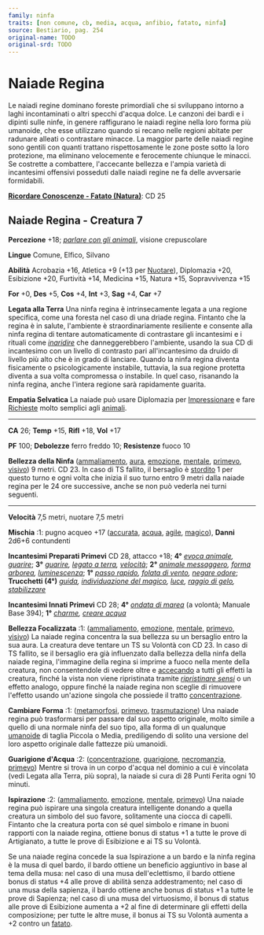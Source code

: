```yaml
---
family: ninfa
traits: [non comune, cb, media, acqua, anfibio, fatato, ninfa]
source: Bestiario, pag. 254
original-name: TODO
original-srd: TODO
---
```


# Naiade Regina

Le naiadi regine dominano foreste primordiali che si sviluppano intorno a laghi
incontaminati o altri specchi d'acqua dolce. Le canzoni dei bardi e i dipinti
sulle ninfe, in genere raffigurano le naiadi regine nella loro forma più
umanoide, che esse utilizzano quando si recano nelle regioni abitate per
radunare alleati o contrastare minacce. La maggior parte delle naiadi regine
sono gentili con quanti trattano rispettosamente le zone poste sotto la loro
protezione, ma eliminano velocemente e ferocemente chiunque le minacci. Se
costrette a combattere, l'accecante bellezza e l'ampia varietà di incantesimi
offensivi posseduti dalle naiadi regine ne fa delle avversarie formidabili.

**[Ricordare Conoscenze - Fatato (Natura)](/azioni/ricordare-conoscenze)**: CD
25

## Naiade Regina - Creatura 7

**Percezione** +18;
_[parlare con gli animali](/incantesimi/parlare-con-gli-animali)_, visione
crepuscolare

**Lingue** Comune, Elfico, Silvano

**Abilità** Acrobazia +16, Atletica +9 (+13 per [Nuotare](/azioni/nuotare)),
Diplomazia +20, Esibizione +20, Furtività +14, Medicina +15, Natura +15,
Sopravvivenza +15

**For** +0, **Des** +5, **Cos** +4, **Int** +3, **Sag** +4, **Car** +7

**Legata alla Terra** Una ninfa regina è intrinsecamente legata a una regione
specifica, come una foresta nel caso di una driade regina. Fintanto che la
regina è in salute, l'ambiente è straordinariamente resiliente e consente alla
ninfa regina di tentare automaticamente di contrastare gli incantesimi e i
rituali come _[inaridire](/incantesimi/rituali)_ che danneggerebbero l'ambiente,
usando la sua CD di incantesimo con un livello di contrasto pari all'incantesimo
da druido di livello più alto che è in grado di lanciare. Quando la ninfa regina
diventa fisicamente o psicologicamente instabile, tuttavia, la sua regione
protetta diventa a sua volta compromessa o instabile. ln quel caso, risanando la
ninfa regina, anche l'intera regione sarà rapidamente guarita.

**Empatia Selvatica** La naiade può usare Diplomazia per
[Impressionare](/azioni/impressionare) e fare [Richieste](/azioni/richiedere)
molto semplici agli [animali](/tratti/animale).

---

**CA** 26; **Temp** +15, **Rifl** +18, **Vol** +17

**PF** 100; **Debolezze** ferro freddo 10; **Resistenze** fuoco 10

**Bellezza della Ninfa** ([ammaliamento](/tratti/ammaliamento),
[aura](/tratti/aura), [emozione](/tratti/emozione), [mentale](/tratti/mentale),
[primevo](/tratti/primevo), [visivo](/tratti/visivo)) 9 metri. CD 23. In caso di
TS fallito, il bersaglio è [stordito](/condizioni/stordito) 1 per questo turno e
ogni volta che inizia il suo turno entro 9 metri dalla naiade regina per le 24
ore successive, anche se non può vederla nei turni seguenti.

---

**Velocità** 7,5 metri, nuotare 7,5 metri

**Mischia** :1: pugno acqueo +17 ([accurata](/tratti/accurata),
[acqua](/tratti/acqua), [agile](/tratti/agile), [magico](/tratti/magico)),
**Danni** 2d6+6 contundenti

**Incantesimi Preparati Primevi** CD 28, attacco +18; **4°**
_[evoca animale](/incantesimi/evoca-animale), [guarire](/incantesimi/guarire)_;
**3°** _[guarire](/incantesimi/guarire),
[legato a terra](/incantesimi/legato-a-terra),
[velocità](/incantesimi/velocita)_; **2°**
_[animale messaggero](/incantesimi/animale-messaggero),
[forma arborea](/incantesimi/forma-arborea),
[luminescenza](/incantesimi/luminescenza)_; **1°**
_[passo rapido](/incantesimi/passo-rapido),
[folata di vento](/incantesimi/folata-di-vento),
[negare odore](/incantesimi/negare-odore)_; **Trucchetti (4°)**
_[guida](/incantesimi/guida),
[individuazione del magico](/incantesimi/individuazione-del-magico),
[luce](/incantesimi/luce), [raggio di gelo](/incantesimi/raggio-di-gelo),
[stabilizzare](/incantesimi/stabilizzare)_

**Incantesimi Innati Primevi** CD 28; **4°**
_[ondata di marea](/incantesimi/incantesimi-focalizzati)_ (a volontà; Manuale
Base 394); **1°** _[charme](/incantesimi/charme),
[creare acqua](/incantesimi/creare-acqua)_

**Bellezza Focalizzata** :1: ([ammaliamento](/tratti/ammaliamento),
[emozione](/tratti/emozione), [mentale](/tratti/mentale),
[primevo](/tratti/primevo), [visivo](/tratti/visivo)) La naiade regina concentra
la sua bellezza su un bersaglio entro la sua aura. La creatura deve tentare un
TS su Volontà con CD 23. ln caso di TS fallito, se il bersaglio era già
influenzato dalla bellezza della ninfa della naiade regina, l'immagine della
regina si imprime a fuoco nella mente della creatura, non consentendole di
vedere oltre e [accecando](/condizioni/accecato) a tutti gli effetti la
creatura, finché la vista non viene ripristinata tramite
_[ripristinare sensi](/incantesimi/ripristinare-sensi)_ o un effetto analogo,
oppure finché la naiade regina non sceglie di rimuovere l'effetto usando
un'azione singola che possiede il tratto
[concentrazione](/tratti/concentrazione).

**Cambiare Forma** :1: ([metamorfosi](/tratti/metamorfosi),
[primevo](/tratti/primevo), [trasmutazione](/tratti/trasmutazione)) Una naiade
regina può trasformarsi per passare dal suo aspetto originale, molto simile a
quello di una normale ninfa del suo tipo, alla forma di un qualunque
[umanoide](/tratti/umanoide) di taglia Piccola o Media, prediligendo di solito
una versione del loro aspetto originale dalle fattezze più umanoidi.

**Guarigione d'Acqua** :2: ([concentrazione](/tratti/concentrazione),
[guarigione](/tratti/guarigione), [necromanzia](/tratti/necromanzia),
[primevo](/tratti/primevo)) Mentre si trova in un corpo d'acqua nel dominio a
cui è vincolata (vedi Legata alla Terra, più sopra), la naiade si cura di 28
Punti Ferita ogni 10 minuti.

**Ispirazione** :2: ([ammaliamento](/tratti/ammaliamento),
[emozione](/tratti/emozione), [mentale](/tratti/mentale),
[primevo](/tratti/primevo)) Una naiade regina può ispirare una singola creatura
intelligente donando a quella creatura un simbolo del suo favore, solitamente
una ciocca di capelli. Fintanto che la creatura porta con sé quel simbolo e
rimane in buoni rapporti con la naiade regina, ottiene bonus di status +1 a
tutte le prove di Artigianato, a tutte le prove di Esibizione e ai TS su
Volontà.

Se una naiade regina concede la sua Ispirazione a un bardo e la ninfa regina è
la musa di quel bardo, il bardo ottiene un beneficio aggiuntivo in base al tema
della musa: nel caso di una musa dell'eclettismo, il bardo ottiene bonus di
status +4 alle prove di abilità senza addestramento; nel caso di una musa della
sapienza, il bardo ottiene anche bonus di status +1 a tutte le prove di
Sapienza; nel caso di una musa del virtuosismo, il bonus di status alle prove di
Esibizione aumenta a +2 al fine di determinare gli effetti della composizione;
per tutte le altre muse, il bonus ai TS su Volontà aumenta a +2 contro un
[fatato](/tratti/fatato).
